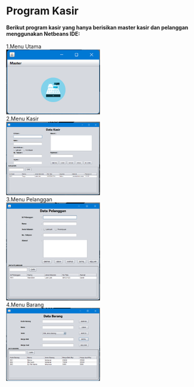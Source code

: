 # Program Kasir
**Berikut program kasir yang hanya berisikan master kasir dan pelanggan menggunakan Netbeans IDE:** <br><br>
1.Menu Utama <br>
<img src="tutorial/menu_utama.png" width="50%"></img><br>
2.Menu Kasir<br>
<img src="tutorial/master_kasir.png" width="50%"></img><br>
3.Menu Pelanggan<br>
<img src="tutorial/master_pelanggan.png" width="50%"></img><br>
4.Menu Barang<br>
<img src="tutorial/barang.png" width="50%"></img><br>
